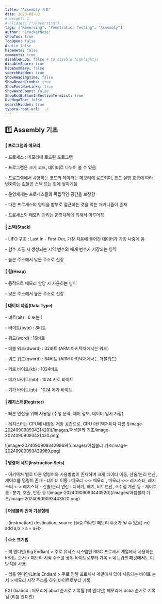 ```yaml
---
title: "Assembly 기초"
date: 2023-08-03
# weight: 1
# aliases: ["/Reversing"]
tags: ["Reversing", "Penetration Testing", "Assembly"]
author: "CrackerNote"
showToc: true
TocOpen: false
draft: false
hidemeta: false
comments: true
disableHLJS: false # to disable highlightjs
disableShare: true
hideSummary: false
searchHidden: true
ShowReadingTime: false
ShowBreadCrumbs: true
ShowPostNavLinks: true
ShowWordCount: false
ShowRssButtonInSectionTermList: true
UseHugoToc: false
searchHidden: true
typora-root-url: ../
---
```


## 1️⃣ Assembly 기초



#### 📜**프로그램과 메모리**

\- 프로세스 : 메모리에 로드된 프로그램

\- 프로그램은 크게 코드, 데이터로 나누어 볼 수 있음

\- 프로그램에서 사용하는 코드와 데이터는 메모리에 로드되며, 코드 실행 흐름에 따라 변화하는 값들은
 스택 또는 힙에 쌓이게됨

\- 운영체제는 프로세스들의 독립적인 공간을 보장함

\- 다른 프로세스의 영역을 함부로 접근하는 것을 막는 매커니즘이 존재

\- 프로세스와 메모리 관리는 운영체제에 의해서 이루어짐



#### 📜**스택(Stack)**

\- LIFO 구조 : Last In - First Out, 가장 처음에 들어간 데이터가 가장 나중에 옴

\- 함수 호출 시 생성되는 지역 변수와 매개 변수가 저장되는 영역

\- 높은 주소에서 낮은 주소로 신장



#### 📜**힙(Heap)**

\- 동적으로 메모리 할당 시 사용하는 영역

\- 낮은 주소에서 높은 주소로 신장



#### 📜**데이터 타입(Data Type)**

\- 비트(bit) : 0 또는 1

\- 바이트(byte) : 8비트

\- 워드(word) : 16비트

\- 더블 워드(dword) : 32비트 (ARM 아키텍처에서는 워드)

\- 쿼드 워드(qword) : 64비트 (ARM 아키텍처에서는 더블워드)

\- 키로 바이트(kb) : 1024비트

\- 메가 바이트(mb) : 1024 키로 바이트

\- 기가 바이트(gb) : 1024 메가 바이트



#### 📜**레지스터(Register)**

\- 빠른 연산을 위해 사용됨 (수행 문맥, 제어 정보, 데이터 임시 저장)

\- 레지스터는 CPU에 내장된 저장 공간으로, CPU 아키텍처마다 다름
![image-20240909093421420](/images/어셈블리 기초/image-20240909093421420.png)

![image-20240909093429969](/images/어셈블리 기초/image-20240909093429969.png)



#### 📜**명령어 세트(Instruction Sets)**

\- 아키텍처 별로 다른 명령어와 사용방법이 존재하며 크게 데이터 이동, 산술/논리 연산, 제어흐름 명령어 존재
\- 데이터 이동 : 메모리 <-> 메모리 , 메모리 <-> 레지스터, 레지스터 <-> 레지스터
\- 산술/논리 연산 : 더하기, 빼기, 비트연산, 소수점 계산 등
\- 제어흐름 : 분기, 호출, 반환 등
![image-20240909093443520](/images/어셈블리 기초/image-20240909093443520.png)



#### 📜**어셈블리 언어 기본형태**

\- {instruction} destination, source (둘중 하나만 메모리 주소가 될 수 있음)
  ex) add a,b > a = a+b 



#### 📜**주소 표기법**

\- 빅 엔디안(Big Endian)
 \> 주로 유닉스 시스템인 RISC 프로세서 계열에서 사용하는 바이트 순서
 \> 메모리 시작 주소를 상위 바이트로부터 기록
 \> 네트워크 패킷에서도 이 방식을 사용



\- 리틀 엔디안(Little Endian)
 \> 주로 인텔 프로세서 계열에서 많이 사용되는 바이트 순서
 \> 메모리 시작 주소를 하위 바이트로부터 기록

EX) 0xabcd : 메모리에 abcd 순서로 기록됨 (빅 엔디안)
         메모리에 dcba 순서로 기록됨 (리틀 엔디안)
